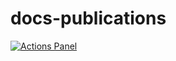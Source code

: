 # docs-publications

[![Actions Panel](https://img.shields.io/badge/actionspanel-enabled-brightgreen)](https://www.actionspanel.app/app/decidim/docs-publications)
